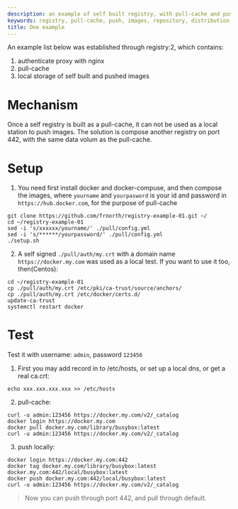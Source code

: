 ```yaml
---
description: an example of self built registry, with pull-cache and push local images
keywords: registry, pull-cache, push, images, repository, distribution, recipes
title: One example
---
```


An example list below was established through registry:2, which contains:
1. authenticate proxy with nginx  
2. pull-cache  
3. local storage of self built and pushed images  

# Mechanism

Once a self registry is built as a pull-cache, it can not be used as a local station to push images. The solution is compose another registry on port 442, with the same data volum as the pull-cache.

# Setup
1. You need first install docker and docker-compuse, and then compose the images, where `yourname` and `yourpasword` is your id and password in `https://hub.docker.com`, for the purpose of pull-cache   
```
git clone https://github.com/frnorth/registry-example-01.git ~/
cd ~/registry-example-01
sed -i 's/xxxxxx/yourname/' ./pull/config.yml
sed -i 's/******/yourpassword/' ./pull/config.yml
./setup.sh
```
2. A self signed `./pull/auth/my.crt` with a domain name `https://docker.my.com` was used as a local test. If you want to use it too, then(Centos):  
```
cd ~/registry-example-01
cp ./pull/auth/my.crt /etc/pki/ca-trust/source/anchors/
cp ./pull/auth/my.crt /etc/docker/certs.d/
update-ca-trust
systemctl restart docker
```

# Test
Test it with username: `admin`, password `123456`  
1. First you may add record in to /etc/hosts, or set up a local dns, or get a real ca.crt:
```
echo xxx.xxx.xxx.xxx >> /etc/hosts
```
2. pull-cache:
```
curl -u admin:123456 https://docker.my.com/v2/_catalog
docker login https://docker.my.com
docker pull docker.my.com/library/busybox:latest
curl -u admin:123456 https://docker.my.com/v2/_catalog
```
3. push locally:
```
docker login https://docker.my.com:442
docker tag docker.my.com/library/busybox:latest docker.my.com:442/local/busybox:latest
docker push docker.my.com:442/local/busybox:latest
curl -u admin:123456 https://docker.my.com/v2/_catalog
```
> Now you can push through port 442, and pull through default.
